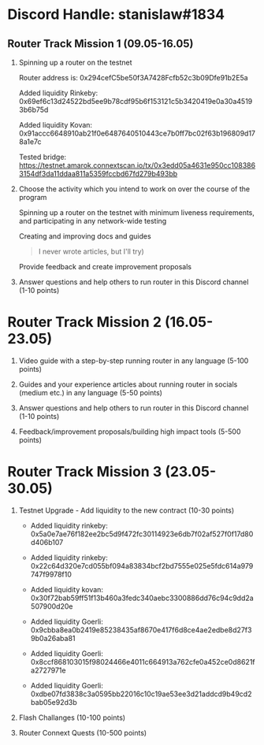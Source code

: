 # Discord Handle: stanislaw#1834
## Router Track Mission 1 (09.05-16.05)

1) Spinning up a router on the testnet

     Router address is: 0x294cefC5be50f3A7428Fcfb52c3b09Dfe91b2E5a

     Added liquidity  Rinkeby: 0x69ef6c13d24522bd5ee9b78cdf95b6f153121c5b3420419e0a30a45193b6b75d

     Added liquidity  Kovan: 0x91accc6648910ab21f0e6487640510443ce7b0ff7bc02f63b196809d178a1e7c
     
     Tested bridge: https://testnet.amarok.connextscan.io/tx/0x3edd05a4631e950cc1083863154df3da11ddaa811a5359fccbd67fd279b493bb

2) Choose the activity which you intend to work on over the course of the program

    Spinning up a router on the testnet with minimum liveness requirements, and participating in any network-wide testing
       
    Creating and improving docs and guides 
      
     > I never wrote articles, but I'll try)
        
     Provide feedback and create improvement proposals
   
3) Answer questions and help others to run router in this Discord channel (1-10 points)

# Router Track Mission 2 (16.05-23.05)

1) Video guide with a step-by-step running router in any language (5-100 points)

2) Guides and your experience articles about running router in socials (medium etc.) in any language (5-50 points)

3) Answer questions and help others to run router in this Discord channel (1-10 points)

4) Feedback/improvement proposals/building high impact tools (5-500 points)


# Router Track Mission 3 (23.05-30.05)

1) Testnet Upgrade - Add liquidity to the new contract (10-30 points)

   - Added liquidity rinkeby: 0x5a0e7ae76f182ee2bc5d9f472fc30114923e6db7f02af527f0f17d80d406b107

   - Added liquidity rinkeby: 0x22c64d320e7cd055bf094a83834bcf2bd7555e025e5fdc614a979747f9978f10
      
   - Added liquidity kovan: 0x30f72bab59ff51f13b460a3fedc340aebc3300886dd76c94c9dd2a507900d20e

   - Added liquidity Goerli: 0x9cbba8ea0b2419e85238435af8670e417f6d8ce4ae2edbe8d27f39b0a26aba81
   
   - Added liquidity Goerli: 0x8ccf868103015f98024466e4011c664913a762cfe0a452ce0d8621fa2727971e
   
   - Added liquidity Goerli: 0xdbe07fd3838c3a0595bb22016c10c19ae53ee3d21addcd9b49cd2bab05e92d3b


    
2) Flash Challanges (10-100 points)


3) Router Connext Quests (10-500 points)

